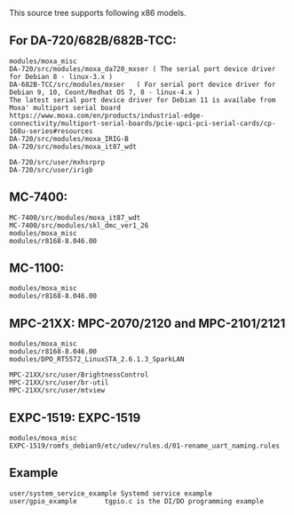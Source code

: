 This source tree supports following x86 models.

## For DA-720/682B/682B-TCC:

	modules/moxa_misc
	DA-720/src/modules/moxa_da720_mxser	( The serial port device driver for Debian 8 - linux-3.x )
	DA-682B-TCC/src/modules/mxser	( For serial port device driver for Debian 9, 10, Ceont/Redhat OS 7, 8 - linux-4.x )
	The latest serial port device driver for Debian 11 is availabe from Moxa' multiport serial board
	https://www.moxa.com/en/products/industrial-edge-connectivity/multiport-serial-boards/pcie-upci-pci-serial-cards/cp-168u-series#resources
	DA-720/src/modules/moxa_IRIG-B
	DA-720/src/modules/moxa_it87_wdt

	DA-720/src/user/mxhsrprp
	DA-720/src/user/irigb

## MC-7400:

	MC-7400/src/modules/moxa_it87_wdt
	MC-7400/src/modules/skl_dmc_ver1_26
	modules/moxa_misc
	modules/r8168-8.046.00

## MC-1100:

	modules/moxa_misc
	modules/r8168-8.046.00

## MPC-21XX: MPC-2070/2120 and MPC-2101/2121

	modules/moxa_misc
	modules/r8168-8.046.00
	modules/DPO_RT5572_LinuxSTA_2.6.1.3_SparkLAN

	MPC-21XX/src/user/BrightnessControl
	MPC-21XX/src/user/br-util
	MPC-21XX/src/user/mtview

## EXPC-1519: EXPC-1519

	modules/moxa_misc
	EXPC-1519/romfs_debian9/etc/udev/rules.d/01-rename_uart_naming.rules

## Example

	user/system_service_example	Systemd service example
	user/gpio_example		tgpio.c is the DI/DO programming example

